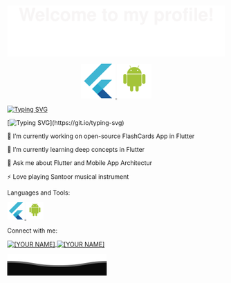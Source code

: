 ![](assets/Bottom_up.svg)

<p align="center">
  <a href="https://flutter.dev/" target="_blank"> 
    <img src="https://github.com/devicons/devicon/raw/master/icons/flutter/flutter-original.svg" alt="Flutter Logo" width="80" height="80"/>
  </a> 
  <a href="https://developer.android.com/studio" target="_blank"> 
  <img src="https://github.com/devicons/devicon/raw/master/icons/android/android-original-wordmark.svg" alt="Android Logo" width="80" height="80"/>
  </a>
</p>

[![Typing SVG](https://readme-typing-svg.herokuapp.com?font=Fira+Code&weight=700&size=30&pause=1000&color=182EFFF3&vCenter=true&width=1000&lines=Hi+there+%F0%9F%91%8B+I+am+Shahab+Golpaiergan)](https://git.io/typing-svg)

[![Typing SVG](https://readme-typing-svg.herokuapp.com?font=Fira+Code&weight=600&size=30&pause=1000&color=187BFFF3&vCenter=true&width=1000&lines=More+than+6+years+Experience+in+Mobile+Development;Ask+me+about+App+Architecture+and+App+Testing;Always+learning+new+things;)](https://git.io/typing-svg)


<!-- <h1 align="center">Hi there, I'm Shahab 👋</h1> -->
<!-- <h3 align="center">A passionate Mobile Developer with over 6 years of experience</h3> -->

🔭 I’m currently working on open-source FlashCards App in Flutter

🌱 I’m currently learning deep concepts in Flutter

💬 Ask me about Flutter and Mobile App Architectur

⚡ Love playing Santoor musical instrument

Languages and Tools:
<p align="left"> 
  <a href="https://flutter.dev/" target="_blank"> 
    <img src="https://github.com/devicons/devicon/raw/master/icons/flutter/flutter-original.svg" alt="Flutter" width="40" height="40"/> 
  </a> 
  <a href="https://developer.android.com/studio" target="_blank"> 
    <img src="https://github.com/devicons/devicon/raw/master/icons/android/android-original-wordmark.svg" alt="Android" width="40" height="40"/> 
  </a> 
</p>

Connect with me:
<p align="left">
  <a href="https://www.linkedin.com/in/shahabgolpaiegan/" target="blank">
    <img align="center" src="https://cdn3.iconfinder.com/data/icons/sociocons/256/linkedin-sociocon.png" alt="[YOUR NAME]" height="40" width="40" />
  </a>
  <a href="https://twitter.com/everythingsdev" target="blank">
    <img align="center" src="https://www.thebusinessdesk.com/_files/images/sep_21/630-6308222_image-transparent-twitter-icon-png-png-download.png" alt="[YOUR NAME]" height="40" width="40" />
  </a>
</p>

![](assets/Bottom_down.svg)

